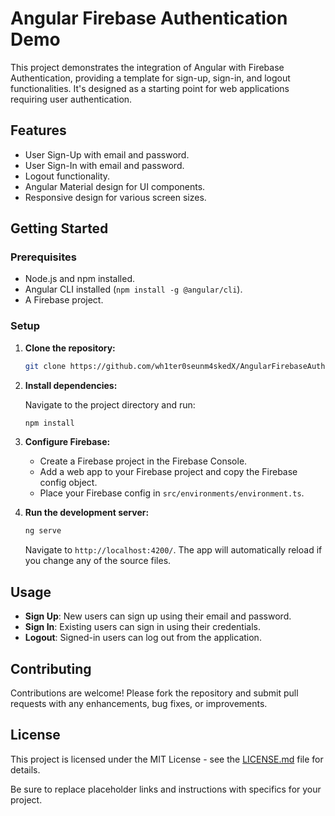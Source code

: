 # Angular Firebase Authentication Demo

This project demonstrates the integration of Angular with Firebase Authentication, providing a template for sign-up, sign-in, and logout functionalities. It's designed as a starting point for web applications requiring user authentication.

## Features

- User Sign-Up with email and password.
- User Sign-In with email and password.
- Logout functionality.
- Angular Material design for UI components.
- Responsive design for various screen sizes.

## Getting Started

### Prerequisites

- Node.js and npm installed.
- Angular CLI installed (`npm install -g @angular/cli`).
- A Firebase project.

### Setup

1. **Clone the repository:**

   ```bash
   git clone https://github.com/wh1ter0seunm4skedX/AngularFirebaseAuthDemo.git
   ```

2. **Install dependencies:**

   Navigate to the project directory and run:

   ```bash
   npm install
   ```

3. **Configure Firebase:**

   - Create a Firebase project in the Firebase Console.
   - Add a web app to your Firebase project and copy the Firebase config object.
   - Place your Firebase config in `src/environments/environment.ts`.

4. **Run the development server:**

   ```bash
   ng serve
   ```

   Navigate to `http://localhost:4200/`. The app will automatically reload if you change any of the source files.

## Usage

- **Sign Up**: New users can sign up using their email and password.
- **Sign In**: Existing users can sign in using their credentials.
- **Logout**: Signed-in users can log out from the application.

## Contributing

Contributions are welcome! Please fork the repository and submit pull requests with any enhancements, bug fixes, or improvements.

## License

This project is licensed under the MIT License - see the [LICENSE.md](LICENSE) file for details.

Be sure to replace placeholder links and instructions with specifics for your project.
